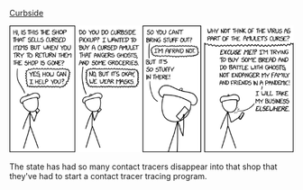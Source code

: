 [Curbside](https://xkcd.com/2376)

![Curbside](./random_comic.png)

The state has had so many contact tracers disappear into that shop that they've had to start a contact tracer tracing program.

